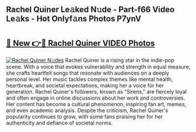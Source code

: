 ## Rachel Quiner Le𝚊ked N𝚞de - Part-f66 Video Le𝚊ks - Hot Onlyf𝚊ns Photos P7ynV

# <h2><a href="http://ab65108.deff.icu/?id=Rachel+Quiner">🔗 New 👉🔴 Rachel Quiner VIDEO Photos</a></h2>

[![Rachel Quiner N𝚞des](https://i.imgur.com/rIISA9y.gif)](http://ab65108.deff.icu/?id=Rachel+Quiner)
Rachel Quiner is a rising star in the indie-pop scene. With a voice that evokes vulnerability and strength in equal measure, she crafts heartfelt songs that resonate with audiences on a deeply personal level. Her music tackles complex themes like mental health, heartbreak, and societal expectations, making her a voice for her generation. Rachel Quiner's followers, known as "Sirens," are fiercely loyal and often engage in online discussions about her work and controversies. Her content has become a cultural phenomenon, inspiring fan art, memes, and even academic analysis. Despite the criticism, Rachel Quiner's popularity continues to grow, with some fans praising her for her authenticity and defiance of societal norms.
